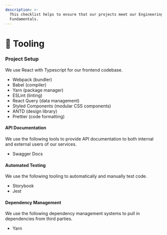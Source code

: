 ```yaml
---
description: >-
  This checklist helps to ensure that our projects meet our Engineering
  Fundamentals.
---
```


# 🔧 Tooling

### Project Setup&#x20;

We use React with Typescript for our frontend codebase.&#x20;

* Webpack (bundler)
* Babel (compiler)
* Yarn (package manager)
* ESLint (linting)&#x20;
* React Query (data management)
* Styled Components (modular CSS components)
* ANTD (design library)
* Prettier (code formatting)

#### API Documentation&#x20;

We use the following tools to provide API documentation to both internal and external users of our services.

* Swagger Docs

#### Automated Testing

We use the following tooling to automatically and manually test code.

* Storybook
* Jest

#### Dependency Management

We use the following dependency management systems to pull in dependencies from third parties.

* Yarn
